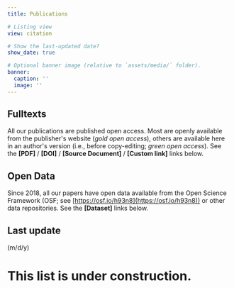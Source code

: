 ```yaml
---
title: Publications

# Listing view
view: citation

# Show the last-updated date?
show_date: true

# Optional banner image (relative to `assets/media/` folder).
banner:
  caption: ''
  image: ''
---
```


## **Fulltexts**
All our publications are published open access. Most are openly available from the publisher's website (*gold open access*), others are available here in an author's version (i.e., before copy-editing; *green open access*). See the **[PDF]** / **[DOI]** / **[Source Document]** / **[Custom link]** links below.

## **Open Data**
Since 2018, all our papers have open data available from the Open Science Framework (OSF; see [https://osf.io/h93n8](https://osf.io/h93n8)) or other data repositories. See the **[Dataset]** links below.

## **Last update**
<div id="current_date"></p>
<script>
date = new Date();
year = date.getFullYear();
month = date.getMonth() + 1;
day = date.getDate();
document.getElementById("current_date").innerHTML = month + "/" + day + "/" + year;
</script>(m/d/y)

# **This list is under construction**.

<br />
<br />
